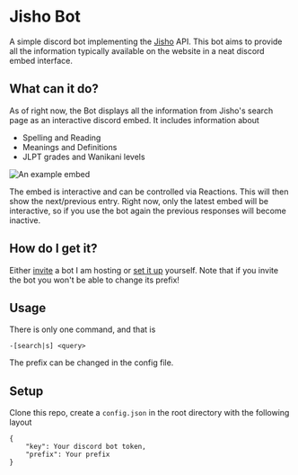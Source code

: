 # Jisho Bot

A simple discord bot implementing the [Jisho](https://jisho.org/) API. This bot aims to provide all the information typically available on the website in a neat discord embed interface.

## What can it do?
As of right now, the Bot displays all the information from Jisho's search page as an interactive discord embed.
It includes information about
* Spelling and Reading
* Meanings and Definitions
* JLPT grades and Wanikani levels

![An example embed](https://i.imgur.com/apxYK10.png)

The embed is interactive and can be controlled via Reactions. This will then show the next/previous entry. Right now, only the latest embed will be interactive, so if you use the bot again the previous responses will become inactive.

## How do I get it?
Either [invite](https://discord.com/api/oauth2/authorize?client_id=742658127060795393&permissions=59456&scope=bot) a bot I am hosting or [set it up](#setup) yourself. Note that if you invite the bot you won't be able to change its prefix!

## Usage
There is only one command, and that is

    -[search|s] <query>

The prefix can be changed in the config file.

## <a name="setup"></a>Setup
Clone this repo, create a `config.json` in the root directory with the following layout

    {
        "key": Your discord bot token,
        "prefix": Your prefix
    }